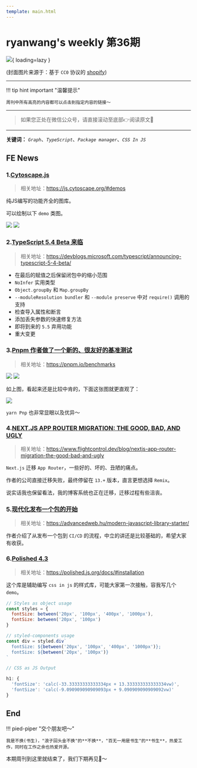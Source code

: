 ```yaml
---
template: main.html
---
```


# ryanwang's weekly 第36期

![](https://bigdreamerblog.oss-cn-beijing.aliyuncs.com/nextBlog/lsI8WX.png?x-oss-process=image/auto-orient,1/interlace,1/quality,q_90/format,webp){ loading=lazy }


(封面图片来源于：基于 `CC0` 协议的 [shopify](https://www.shopify.com/stock-photos/photos/long-stem-red-rose-on-fire-with-large-flames))

------

!!! tip hint important "温馨提示"

    周刊中所有高亮的内容都可以点击到指定内容的链接～

---
> 如果您正处在微信公众号，请直接滚动至底部👉阅读原文🫶

---

**关键词：** *`Graph`*、*`TypeScript`*、*`Package manager`*、*`CSS In JS`*

## FE News

### 1.[Cytoscape.js](https://js.cytoscape.org/#demos)
> 相关地址：https://js.cytoscape.org/#demos

纯JS编写的功能齐全的图库。

可以绘制以下 `demo` 类图。

![](https://bigdreamerblog.oss-cn-beijing.aliyuncs.com/nextBlog/VZYviB.png)
![](https://bigdreamerblog.oss-cn-beijing.aliyuncs.com/nextBlog/uuL9Db.png)

### 2.[TypeScript 5.4 Beta 来临](https://devblogs.microsoft.com/typescript/announcing-typescript-5-4-beta/)
>相关地址：https://devblogs.microsoft.com/typescript/announcing-typescript-5-4-beta/

- 在最后的赋值之后保留闭包中的缩小范围
- `NoInfer` 实用类型
- `Object.groupBy` 和 `Map.groupBy`
- `--moduleResolution bundler` 和 `--module preserve` 中对 `require()` 调用的支持
- 检查导入属性和断言
- 添加丢失参数的快速修复方法
- 即将到来的 `5.5` 弃用功能
- 重大变更

### 3.[Pnpm 作者做了一个新的、很友好的基准测试](https://pnpm.io/benchmarks)
>相关地址：https://pnpm.io/benchmarks

![](https://bigdreamerblog.oss-cn-beijing.aliyuncs.com/nextBlog/99rASQ.png)
![](https://bigdreamerblog.oss-cn-beijing.aliyuncs.com/nextBlog/jfuTLc.png)

如上图，看起来还是比较中肯的，下面这张图就更直观了：

![](https://bigdreamerblog.oss-cn-beijing.aliyuncs.com/nextBlog/7Jpbes.png)

`yarn Pnp` 也非常显眼以及优异～

### 4.[NEXT.JS APP ROUTER MIGRATION: THE GOOD, BAD, AND UGLY](https://www.flightcontrol.dev/blog/nextjs-app-router-migration-the-good-bad-and-ugly)
>相关地址：https://www.flightcontrol.dev/blog/nextjs-app-router-migration-the-good-bad-and-ugly

`Next.js` 迁移 `App Router`，一些好的、坏的、丑陋的痛点。

作者的公司直接迁移失败，最终停留在 `13.+` 版本，直言更想选择 `Remix`。

说实话我也保留看法，我的博客系统也正在迁移，迁移过程有些沮丧。

### 5.[现代化发布一个包的开始](https://advancedweb.hu/modern-javascript-library-starter/)
> 相关地址：https://advancedweb.hu/modern-javascript-library-starter/

作者介绍了从发布一个包到 `CI/CD` 的流程，中立的讲还是比较基础的，希望大家有收获。

### 6.[Polished 4.3](https://polished.js.org/docs/#installation)
> 相关地址：https://polished.js.org/docs/#installation

这个库是辅助编写 `css in js` 的样式库，可能大家第一次接触，容我写几个 `demo`。

```javascript
// Styles as object usage
const styles = {
  fontSize: between('20px', '100px', '400px', '1000px'),
  fontSize: between('20px', '100px')
}

// styled-components usage
const div = styled.div`
  fontSize: ${between('20px', '100px', '400px', '1000px')};
  fontSize: ${between('20px', '100px')}
`

// CSS as JS Output

h1: {
  'fontSize': 'calc(-33.33333333333334px + 13.333333333333334vw)',
  'fontSize': 'calc(-9.090909090909093px + 9.090909090909092vw)'
}
```


## End

!!! pied-piper "交个朋友吧～"

    我是不换(书生)，"浪子回头金不换"的**不换**，"百无一用是书生"的**书生**，热爱工作，同时在工作之余也热爱开源。

本期周刊到这里就结束了，我们下期再见👋～
